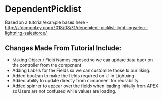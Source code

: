 # DependentPicklist

Based on a tutorial/example based here - http://sfdcmonkey.com/2018/08/31/dependent-picklist-lightningselect-lightning-salesforce/

## Changes Made From Tutorial Include:
* Making Object / Field Names exposed so we can update data back on the controller from the component
* Adding Labels for the Fields so we can customize those to our liking.
* Added boolean to make the fields required on UI in Lightning
* Added ability to update directly from component for reusability.
* Added spinner to appear over the fields when loading initially from APEX so Users are not confused while values are loading.
